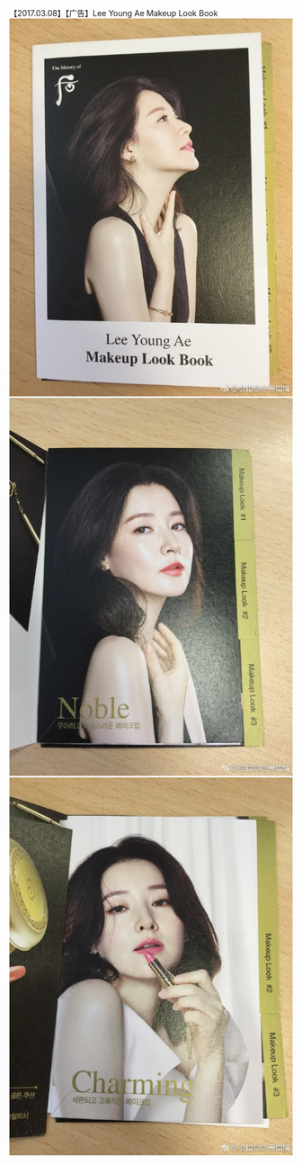 【2017.03.08】【广告】Lee Young Ae Makeup Look Book ​​​​        
![pic](./1.jpg)
![pic](./2.jpg)
![pic](./3.jpg)
